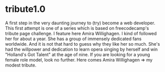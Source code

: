# tribute1.0
A first step in the very daunting journey to (try) become a web developer. This first attempt is one of a series which is based on freecodecamp's tribute page challenge. I feature here Amira Willighagen. I kind of followed her for about a year. She has a group of immensely dedicated fans worldwide. And it is not that hard to guess why they like her so much. She's had the willpower and dedication to learn opera singing by herself and win "Holland's Got Talent" at the age of nine. If you are looking for a young female role model, look no further. Here comes Amira Willighagen => my modest tribute.
